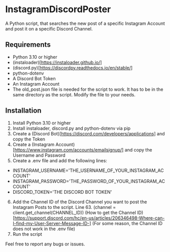 # InstagramDiscordPoster
A Python script, that searches the new post of a specific Instagram Account and post it on a specific Discord Channel.

## Requirements
- Python 3.10 or higher
- (instaloader)[https://instaloader.github.io/]
- (discord.py)[https://discordpy.readthedocs.io/en/stable/]
- python-dotenv
- A Discord Bot Token
- An Instagram Account
- The old_post.json file is needed for the script to work. It has to be in the same directory as the script. Modify the file to your needs.

## Installation
1. Install Python 3.10 or higher
2. Install instaloader, discord.py and python-dotenv via pip
3. Create a (Discord Bot)[https://discord.com/developers/applications] and copy the Token
4. Create a (Instagram Account)[https://www.instagram.com/accounts/emailsignup/] and copy the Username and Password
5. Create a .env file and add the following lines:
  * INSTAGRAM_USERNAME='THE_USERNAME_OF_YOUR_INSTAGRAM_ACCOUNT'
  * INSTAGRAM_PASSWORD='THE_PASSWORD_OF_YOUR_INSTAGRAM_ACCOUNT'
  * DISCORD_TOKEN='THE DISCORD BOT TOKEN'
6. Add the Channel ID of the Discord Channel you want to post the Instagram Posts to the script. Line 63. (channel = client.get_channel(CHANNEL_ID)) (How to get the Channel ID)[https://support.discord.com/hc/en-us/articles/206346498-Where-can-I-find-my-User-Server-Message-ID-] (For some reason, the Channel ID does not work in the .env file)
7. Run the script

Feel free to report any bugs or issues.

